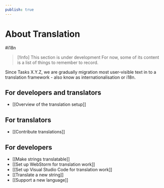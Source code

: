 ```yaml
---
publish: true
---
```


# About Translation

<span class="related-pages">#i18n</span>

> [!Info] This section is under development
> For now, some of its content is a list of things to remember to record.

Since Tasks X.Y.Z, we are gradually migration most user-visible text in to a translation framework - also know as internationalisation or i18n.

## For developers and translators

- [[Overview of the translation setup]]

## For translators

- [[Contribute translations]]

## For developers

- [[Make strings translatable]]
- [[Set up WebStorm for translation work]]
- [[Set up Visual Studio Code for translation work]]
- [[Translate a new string]]
- [[Support a new language]]
